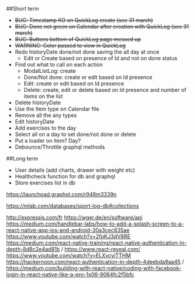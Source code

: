 
##Short term

- ~~BUG: Timestamp KO on QuickLog create (see 31 march)~~
- ~~BUG: Done not green on Calendar after creation with QuickLog (see 31 march)~~
- ~~BUG: Buttons bottom of QuickLog page messed up~~
- ~~WARNING: Color passed to view in QuickLog~~
- Redo historyDate done/not done saving the all day at once
    - Edit or Create based on presence of Id and not on done status
- Find out what to call on each action
    - ModalListLog: create
    - Done/Not done: create or edit based on Id presence
    - Edit: create or edit based on Id presence
    - Delete: create, edit or delete based on Id presence and number of items on the list
- Delete historyDate
- Use the Item type on Calendar file
- Remove all the any types
- Edit historyDate
- Add exercises to the day
- Select all on a day to set done/not done or delete
- Put a loader on item? Day?
- Debounce/Throttle graphql methods

##Long term

- User details (add charts, drawer with weight etc)
- Healthcheck function for db and graphql
- Store exercises list in db

https://launchpad.graphql.com/r948m3339n

https://mlab.com/databases/sport-log-db#collections

http://expressjs.com/fr
https://wger.de/en/software/api
https://medium.com/handlebar-labs/how-to-add-a-splash-screen-to-a-react-native-app-ios-and-android-30a3cec835ae
https://www.youtube.com/watch?v=2fpKJ3dV8RE
https://medium.com/react-native-training/react-native-authentication-in-depth-8d8c2e4ad81b / https://www.react-reveal.com/ https://www.youtube.com/watch?v=ELXvcyiTTHM https://hackernoon.com/react-authentication-in-depth-4deebda9aa45 / https://medium.com/building-with-react-native/coding-with-facebook-login-in-react-native-like-a-pro-1x06-9064fc2f5bfc